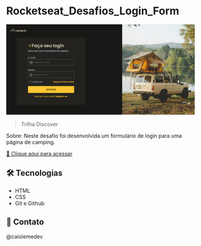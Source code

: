 # Rocketseat_Desafios_Login_Form

![preview](./preview.png)

> Trilha Discover

Sobre: Neste desafio foi desenvolvida um formulário de login para uma página de camping.

[🔗 Clique aqui para acessar]()

## 🛠 Tecnologias

- HTML
- CSS
- Git e Github

## 📧 Contato

@caiolemedev